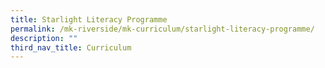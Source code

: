 ```yaml
---
title: Starlight Literacy Programme
permalink: /mk-riverside/mk-curriculum/starlight-literacy-programme/
description: ""
third_nav_title: Curriculum
---
```

